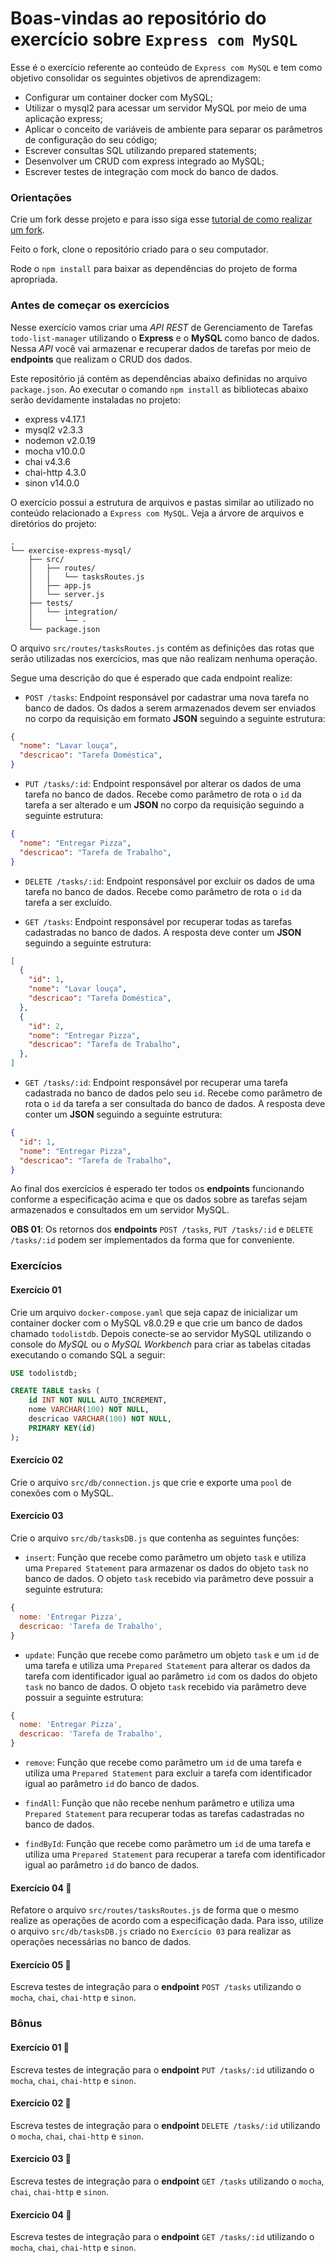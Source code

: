 # Boas-vindas ao repositório do exercício sobre `Express com MySQL`

Esse é o exercício referente ao conteúdo de `Express com MySQL` e tem como objetivo consolidar os seguintes objetivos de aprendizagem:

- Configurar um container docker com MySQL;
- Utilizar o mysql2 para acessar um servidor MySQL por meio de uma aplicação express;
- Aplicar o conceito de variáveis de ambiente para separar os parâmetros de configuração do seu código;
- Escrever consultas SQL utilizando prepared statements;
- Desenvolver um CRUD com express integrado ao MySQL;
- Escrever testes de integração com mock do banco de dados.

### Orientações

Crie um fork desse projeto e para isso siga esse [tutorial de como realizar um fork](https://docs.github.com/pt/get-started/quickstart/contributing-to-projects).

Feito o fork, clone o repositório criado para o seu computador.

Rode o `npm install` para baixar as dependências do projeto de forma apropriada.

### Antes de começar os exercícios

Nesse exercício vamos criar uma *API REST* de Gerenciamento de Tarefas `todo-list-manager` utilizando o **Express** e o **MySQL** como banco de dados. Nessa *API* você vai armazenar e recuperar dados de tarefas por meio de **endpoints** que realizam o CRUD dos dados.

Este repositório já contém as dependências abaixo definidas no arquivo `package.json`. Ao executar o comando `npm install` as bibliotecas abaixo serão devidamente instaladas no projeto:

- express v4.17.1
- mysql2 v2.3.3
- nodemon v2.0.19
- mocha v10.0.0
- chai v4.3.6
- chai-http 4.3.0
- sinon v14.0.0

O exercício possui a estrutura de arquivos e pastas similar ao utilizado no conteúdo relacionado a `Express com MySQL`. Veja a árvore de arquivos e diretórios do projeto:

```text
.
└── exercise-express-mysql/
    ├── src/
    │   ├── routes/
    │   │   └── tasksRoutes.js
    │   ├── app.js
    │   └── server.js
    ├── tests/
    │   └── integration/
    │       └── -
    └── package.json
```

O arquivo `src/routes/tasksRoutes.js` contém as definições das rotas que serão utilizadas nos exercícios, mas que não realizam nenhuma operação.

Segue uma descrição do que é esperado que cada endpoint realize:

- `POST /tasks`: Endpoint responsável por cadastrar uma nova tarefa no banco de dados. Os dados a serem armazenados devem ser enviados no corpo da requisição em formato **JSON** seguindo a seguinte estrutura:

```json
{
  "nome": "Lavar louça",
  "descricao": "Tarefa Doméstica",
}
```

- `PUT /tasks/:id`: Endpoint responsável por alterar os dados de uma tarefa no banco de dados. Recebe como parâmetro de rota o `id` da tarefa a ser alterado e um **JSON** no corpo da requisição seguindo a seguinte estrutura:

```json
{
  "nome": "Entregar Pizza",
  "descricao": "Tarefa de Trabalho",
}
```

- `DELETE /tasks/:id`: Endpoint responsável por excluir os dados de uma tarefa no banco de dados. Recebe como parâmetro de rota o `id` da tarefa a ser excluído.

- `GET /tasks`: Endpoint responsável por recuperar todas as tarefas cadastradas no banco de dados. A resposta deve conter um **JSON** seguindo a seguinte estrutura:

```json
[
  {
    "id": 1,
    "nome": "Lavar louça",
    "descricao": "Tarefa Doméstica",
  },
  {
    "id": 2,
    "nome": "Entregar Pizza",
    "descricao": "Tarefa de Trabalho",
  },
]
```

- `GET /tasks/:id`: Endpoint responsável por recuperar uma tarefa cadastrada no banco de dados pelo seu `id`. Recebe como parâmetro de rota o `id` da tarefa a ser consultada do banco de dados. A resposta deve conter um **JSON** seguindo a seguinte estrutura:

```json
{
  "id": 1,
  "nome": "Entregar Pizza",
  "descricao": "Tarefa de Trabalho",
}
```

Ao final dos exercícios é esperado ter todos os **endpoints** funcionando conforme a especificação acima e que os dados sobre as tarefas sejam armazenados e consultados em um servidor MySQL.

**OBS 01**: Os retornos dos **endpoints** `POST /tasks`, `PUT /tasks/:id` e `DELETE /tasks/:id` podem ser implementados da forma que for conveniente.

### Exercícios

#### Exercício 01
Crie um arquivo `docker-compose.yaml` que seja capaz de inicializar um container docker com o MySQL v8.0.29 e que crie um banco de dados chamado `todolistdb`. Depois conecte-se ao servidor MySQL utilizando o console do *MySQL* ou o *MySQL Workbench* para criar as tabelas citadas executando o comando SQL a seguir:

```sql
USE todolistdb;

CREATE TABLE tasks (
    id INT NOT NULL AUTO_INCREMENT,
    nome VARCHAR(100) NOT NULL,
    descricao VARCHAR(100) NOT NULL,
    PRIMARY KEY(id)
);
```

#### Exercício 02
Crie o arquivo `src/db/connection.js` que crie e exporte uma `pool` de conexões com o MySQL.

#### Exercício 03
Crie o arquivo `src/db/tasksDB.js` que contenha as seguintes funções:

- `insert`: Função que recebe como parâmetro um objeto `task` e utiliza uma `Prepared Statement` para armazenar os dados do objeto `task` no banco de dados. O objeto `task` recebido via parâmetro deve possuir a seguinte estrutura:

```javascript
{
  nome: 'Entregar Pizza',
  descricao: 'Tarefa de Trabalho',
}
```

- `update`: Função que recebe como parâmetro um objeto `task` e um `id` de uma tarefa e utiliza uma `Prepared Statement` para alterar os dados da tarefa com identificador igual ao parâmetro `id` com os dados do objeto `task` no banco de dados. O objeto `task` recebido via parâmetro deve possuir a seguinte estrutura:

```javascript
{
  nome: 'Entregar Pizza',
  descricao: 'Tarefa de Trabalho',
}
```

- `remove`: Função que recebe como parâmetro um `id` de uma tarefa e utiliza uma `Prepared Statement` para excluir a tarefa com identificador igual ao parâmetro `id` do banco de dados.

- `findAll`: Função que não recebe nenhum parâmetro e utiliza uma `Prepared Statement` para recuperar todas as tarefas cadastradas no banco de dados.
  
- `findById`: Função que recebe como parâmetro um `id` de uma tarefa e utiliza uma `Prepared Statement` para recuperar a tarefa com identificador igual ao parâmetro `id` do banco de dados.

#### Exercício 04 🚀

Refatore o arquivo `src/routes/tasksRoutes.js` de forma que o mesmo realize as operações de acordo com a especificação dada. Para isso, utilize o arquivo `src/db/tasksDB.js` criado no `Exercício 03` para realizar as operações necessárias no banco de dados.

#### Exercício 05 🚀
Escreva testes de integração para o **endpoint** `POST /tasks` utilizando o `mocha`, `chai`, `chai-http` e `sinon`.

### Bônus

#### Exercício 01 🚀
Escreva testes de integração para o **endpoint** `PUT /tasks/:id` utilizando o `mocha`, `chai`, `chai-http` e `sinon`.

#### Exercício 02 🚀
Escreva testes de integração para o **endpoint** `DELETE /tasks/:id` utilizando o `mocha`, `chai`, `chai-http` e `sinon`.

#### Exercício 03 🚀
Escreva testes de integração para o **endpoint** `GET /tasks` utilizando o `mocha`, `chai`, `chai-http` e `sinon`.

#### Exercício 04 🚀
Escreva testes de integração para o **endpoint** `GET /tasks/:id` utilizando o `mocha`, `chai`, `chai-http` e `sinon`.
